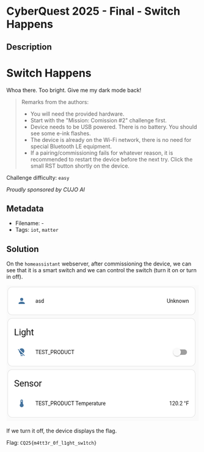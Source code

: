 # CyberQuest 2025 - Final - Switch Happens

## Description

# Switch Happens

Whoa there. Too bright. Give me my dark mode back!

> Remarks from the authors:
> * You will need the provided hardware.
> * Start with the "Mission: Comission #2" challenge first.
> * Device needs to be USB powered. There is no battery. You should see some e-ink flashes.
> * The device is already on the Wi-Fi network, there is no need for special Bluetooth LE equipment.
> * If a pairing/commissioning fails for whatever reason, it is recommended to restart the device before the next try. Click the small RST button shortly on the device.

Challenge difficulty: `easy`

*Proudly sponsored by CUJO AI*

## Metadata

- Filename: -
- Tags: `iot`, `matter`

## Solution

On the `homeassistant` webserver, after commissioning the device, we can see that it is a smart switch and we can control the switch (turn it on or turn in off).

![Switch](media/switch.png)

If we turn it off, the device displays the flag.

Flag: `CQ25{m4tt3r_0f_l1ght_sw1tch}`